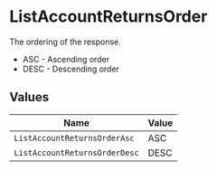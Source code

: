 # ListAccountReturnsOrder

The ordering of the response.
* ASC - Ascending order
* DESC - Descending order


## Values

| Name                          | Value                         |
| ----------------------------- | ----------------------------- |
| `ListAccountReturnsOrderAsc`  | ASC                           |
| `ListAccountReturnsOrderDesc` | DESC                          |